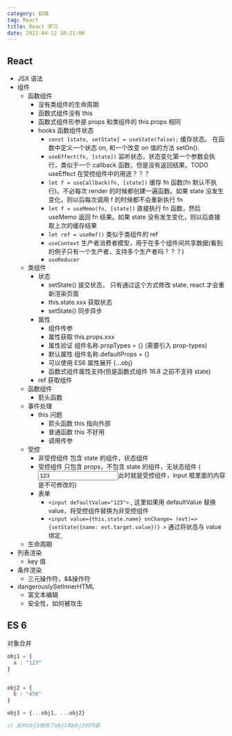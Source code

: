 ```yaml
---
category: 前端
tag: React 
title: React 学习
date: 2022-04-12 10:21:00
---
```


## React

- JSX 语法
- 组件
  - 函数组件
    - 没有类组件的生命周期
    - 函数式组件没有 this
    - 函数式组件形参是 props 和类组件的 this.props 相同
    - hooks 函数组件状态
      - `const [state, setState] = useState(false);` 缓存状态。 在函数中定义一个状态 on, 和一个改变 on 值的方法 setOn().
      - `useEffect(fn, [state])` 监听状态，状态变化第一个参数会执行，类似于一个 callback 函数，但是没有返回结果。TODO useEffect 在受控组件中的用途？？？
      - `let f = useCallback(fn, [state])` 缓存 fn 函数(fn 默认不执行)。不必每次 render 的时候都创建一遍函数。如果 state 没发生变化，则以后每次调用 f 的时候都不会重新执行 fn
      - `let f = useMemo(fn, [state])` 直接执行 fn 函数，然后 useMemo 返回 fn 结果。如果 state 没有发生变化，则以后直接取上次的缓存结果
      - `let ref = useRef()` 类似于类组件的 ref
      - `useContext` 生产者消费者模型，用于在多个组件间共享数据(看到的例子只有一个生产者，支持多个生产者吗？？？)
      - `useReducer` 
  - 类组件
    - 状态
      - setState() 提交状态， 只有通过这个方式修改 state, react 才会重新渲染页面
      - this.state.xxx 获取状态
      - setState() 同步异步
    - 属性
      - 组件传参
      - 属性获取 this.props.xxx
      - 属性验证 组件名称.propTypes = {} (需要引入 prop-types)
      - 默认属性 组件名称.defaultProps = {}
      - 可以使用 ES6 属性展开 {...obj}
      - 函数式组件属性支持(但是函数式组件 16.8 之前不支持 state)
    - ref 获取组件
  - 函数组件
    - 箭头函数
  - 事件处理
    - this 问题
      - 箭头函数 this 指向外部
      - 普通函数 this 不好用
      - 调用传参
  - 受控
    - 非受控组件 包含 state 的组件，状态组件
    - 受控组件 只包含 props，不包含 state 的组件，无状态组件 (<input value="123">此时就是受控组件，input 框里面的内容是不可修改的)
    - 表单
      - `<input defaultValue="123">` , 这里如果用 defaultValue 替换 value，将受控组件替换为非受控组件
      - `<input value={this.state.name} onChange= (evt)=> {setState({name: evt.target.value})} >` 通过将状态与 value 绑定,
  - 生命周期
- 列表渲染
  - key 值
- 条件渲染
  - 三元操作符，&&操作符
- dangerouslySetInnerHTML
  - 富文本编辑
  - 安全性，如何被攻击

## ES 6

对象合并

```JavaScript
obj1 = {
  a : "123"
}


obj2 = {
  b : "456"
}

obj3 = {...obj1, ...obj2}

// 此时obj3就有了obj1和obj2的内容
```
